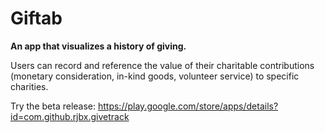 ﻿# Giftab

**An app that visualizes a history of giving.**

Users can record and reference the value of their charitable contributions (monetary consideration, in-kind goods, volunteer service) to specific charities.

Try the beta release: https://play.google.com/store/apps/details?id=com.github.rjbx.givetrack
